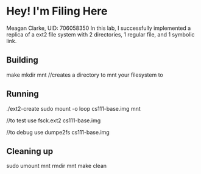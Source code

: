 # Hey! I'm Filing Here

Meagan Clarke, UID: 706058350
In this lab, I successfully implemented a replica of a ext2 file system with 2 directories, 1 regular file, and 1 symbolic link.

## Building
make
mkdir mnt //creates a directory to mnt your filesystem to 


## Running
./ext2-create
sudo mount -o loop cs111-base.img mnt

//to test use
fsck.ext2 cs111-base.img 

//to debug use
dumpe2fs cs111-base.img


## Cleaning up
sudo umount mnt
rmdir mnt 
make clean
